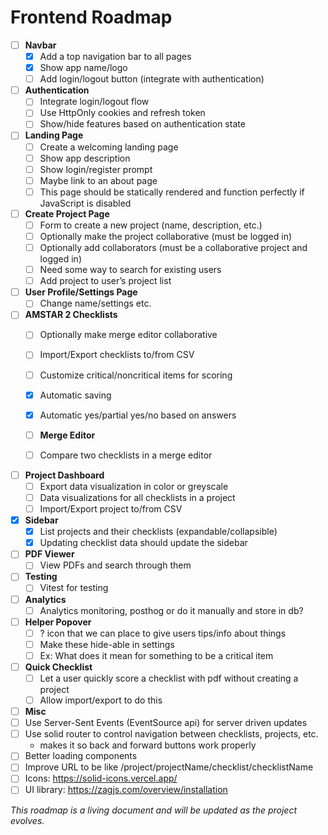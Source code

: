 # Frontend Roadmap

- [ ] **Navbar**
  - [x] Add a top navigation bar to all pages
  - [x] Show app name/logo
  - [ ] Add login/logout button (integrate with authentication)

- [ ] **Authentication**
  - [ ] Integrate login/logout flow
  - [ ] Use HttpOnly cookies and refresh token
  - [ ] Show/hide features based on authentication state

- [ ] **Landing Page**
  - [ ] Create a welcoming landing page
  - [ ] Show app description
  - [ ] Show login/register prompt
  - [ ] Maybe link to an about page
  - [ ] This page should be statically rendered and function perfectly if JavaScript is disabled

- [ ] **Create Project Page**
  - [ ] Form to create a new project (name, description, etc.)
  - [ ] Optionally make the project collaborative (must be logged in)
  - [ ] Optionally add collaborators (must be a collaborative project and logged in)
  - [ ] Need some way to search for existing users
  - [ ] Add project to user’s project list

- [ ] **User Profile/Settings Page**
  - [ ] Change name/settings etc.

- [ ] **AMSTAR 2 Checklists**
  - [ ] Optionally make merge editor collaborative
  - [ ] Import/Export checklists to/from CSV
  - [ ] Customize critical/noncritical items for scoring
  - [x] Automatic saving
  - [x] Automatic yes/partial yes/no based on answers

  - [ ] **Merge Editor**
  - [ ] Compare two checklists in a merge editor

- [ ] **Project Dashboard**
  - [ ] Export data visualization in color or greyscale
  - [ ] Data visualizations for all checklists in a project
  - [ ] Import/Export project to/from CSV

- [x] **Sidebar**
  - [x] List projects and their checklists (expandable/collapsible)
  - [x] Updating checklist data should update the sidebar

- [ ] **PDF Viewer**
  - [ ] View PDFs and search through them

- [ ] **Testing**
  - [ ] Vitest for testing

- [ ] **Analytics**
  - [ ] Analytics monitoring, posthog or do it manually and store in db?

- [ ] **Helper Popover**
  - [ ] ? icon that we can place to give users tips/info about things
  - [ ] Make these hide-able in settings
  - [ ] Ex: What does it mean for something to be a critical item

- [ ] **Quick Checklist**
  - [ ] Let a user quickly score a checklist with pdf without creating a project
  - [ ] Allow import/export to do this

- [ ] **Misc**
- [ ] Use Server-Sent Events (EventSource api) for server driven updates
- [ ] Use solid router to control navigation between checklists, projects, etc.
  - makes it so back and forward buttons work properly
- [ ] Better loading components
- [ ] Improve URL to be like /project/projectName/checklist/checklistName
- [ ] Icons: https://solid-icons.vercel.app/
- [ ] UI library: https://zagjs.com/overview/installation

_This roadmap is a living document and will be updated as the project evolves._

